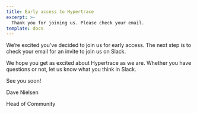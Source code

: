 ```yaml
---
title: Early access to Hypertrace
excerpt: >-
  Thank you for joining us. Please check your email.
template: docs
---
```


We’re excited you’ve decided to join us for early access. The next step is to check your email for an invite to join us on Slack.

We hope you get as excited about Hypertrace as we are. Whether you have questions or not, let us know what you think in Slack.

See you soon!

Dave Nielsen

Head of Community
